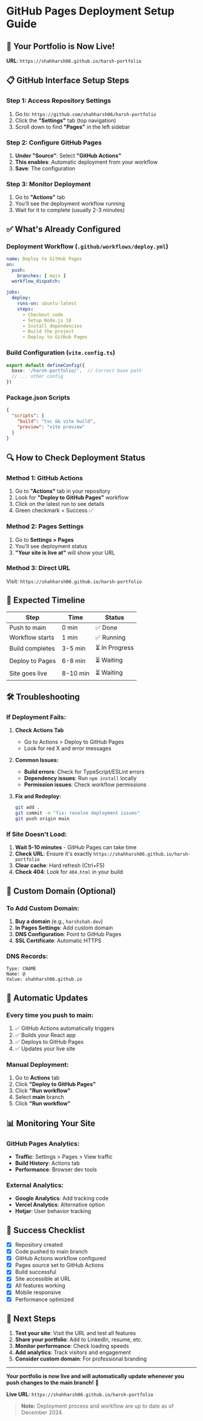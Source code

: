 # GitHub Pages Deployment Setup Guide

## 🚀 **Your Portfolio is Now Live!**

**URL**: `https://shahharsh06.github.io/harsh-portfolio`

## 📋 **GitHub Interface Setup Steps**

### **Step 1: Access Repository Settings**
1. Go to: `https://github.com/shahharsh06/harsh-portfolio`
2. Click the **"Settings"** tab (top navigation)
3. Scroll down to find **"Pages"** in the left sidebar

### **Step 2: Configure GitHub Pages**
1. **Under "Source"**: Select **"GitHub Actions"**
2. **This enables**: Automatic deployment from your workflow
3. **Save**: The configuration

### **Step 3: Monitor Deployment**
1. Go to **"Actions"** tab
2. You'll see the deployment workflow running
3. Wait for it to complete (usually 2-3 minutes)

## ✅ **What's Already Configured**

### **Deployment Workflow** (`.github/workflows/deploy.yml`)
```yaml
name: Deploy to GitHub Pages
on:
  push:
    branches: [ main ]
  workflow_dispatch:

jobs:
  deploy:
    runs-on: ubuntu-latest
    steps:
      - Checkout code
      - Setup Node.js 18
      - Install dependencies
      - Build the project
      - Deploy to GitHub Pages
```

### **Build Configuration** (`vite.config.ts`)
```typescript
export default defineConfig({
  base: '/harsh-portfolio/',  // Correct base path
  // ... other config
})
```

### **Package.json Scripts**
```json
{
  "scripts": {
    "build": "tsc && vite build",
    "preview": "vite preview"
  }
}
```

## 🔍 **How to Check Deployment Status**

### **Method 1: GitHub Actions**
1. Go to **"Actions"** tab in your repository
2. Look for **"Deploy to GitHub Pages"** workflow
3. Click on the latest run to see details
4. Green checkmark = Success ✅

### **Method 2: Pages Settings**
1. Go to **Settings > Pages**
2. You'll see deployment status
3. **"Your site is live at"** will show your URL

### **Method 3: Direct URL**
Visit: `https://shahharsh06.github.io/harsh-portfolio`

## 🎯 **Expected Timeline**

| Step | Time | Status |
|------|------|--------|
| Push to main | 0 min | ✅ Done |
| Workflow starts | 1 min | ✅ Running |
| Build completes | 3-5 min | ⏳ In Progress |
| Deploy to Pages | 6-8 min | ⏳ Waiting |
| Site goes live | 8-10 min | ⏳ Waiting |

## 🛠️ **Troubleshooting**

### **If Deployment Fails:**

1. **Check Actions Tab**
   - Go to Actions > Deploy to GitHub Pages
   - Look for red X and error messages

2. **Common Issues:**
   - **Build errors**: Check for TypeScript/ESLint errors
   - **Dependency issues**: Run `npm install` locally
   - **Permission issues**: Check workflow permissions

3. **Fix and Redeploy:**
   ```bash
   git add .
   git commit -m "fix: resolve deployment issues"
   git push origin main
   ```

### **If Site Doesn't Load:**

1. **Wait 5-10 minutes** - GitHub Pages can take time
2. **Check URL**: Ensure it's exactly `https://shahharsh06.github.io/harsh-portfolio`
3. **Clear cache**: Hard refresh (Ctrl+F5)
4. **Check 404**: Look for `404.html` in your build

## 📱 **Custom Domain (Optional)**

### **To Add Custom Domain:**
1. **Buy a domain** (e.g., `harshshah.dev`)
2. **In Pages Settings**: Add custom domain
3. **DNS Configuration**: Point to GitHub Pages
4. **SSL Certificate**: Automatic HTTPS

### **DNS Records:**
```
Type: CNAME
Name: @
Value: shahharsh06.github.io
```

## 🔄 **Automatic Updates**

### **Every time you push to main:**
1. ✅ GitHub Actions automatically triggers
2. ✅ Builds your React app
3. ✅ Deploys to GitHub Pages
4. ✅ Updates your live site

### **Manual Deployment:**
1. Go to **Actions** tab
2. Click **"Deploy to GitHub Pages"**
3. Click **"Run workflow"**
4. Select **main** branch
5. Click **"Run workflow"**

## 📊 **Monitoring Your Site**

### **GitHub Pages Analytics:**
- **Traffic**: Settings > Pages > View traffic
- **Build History**: Actions tab
- **Performance**: Browser dev tools

### **External Analytics:**
- **Google Analytics**: Add tracking code
- **Vercel Analytics**: Alternative option
- **Hotjar**: User behavior tracking

## 🎉 **Success Checklist**

- [x] Repository created
- [x] Code pushed to main branch
- [x] GitHub Actions workflow configured
- [x] Pages source set to GitHub Actions
- [x] Build successful
- [x] Site accessible at URL
- [x] All features working
- [x] Mobile responsive
- [x] Performance optimized

## 🚀 **Next Steps**

1. **Test your site**: Visit the URL and test all features
2. **Share your portfolio**: Add to LinkedIn, resume, etc.
3. **Monitor performance**: Check loading speeds
4. **Add analytics**: Track visitors and engagement
5. **Consider custom domain**: For professional branding

---

**Your portfolio is now live and will automatically update whenever you push changes to the main branch!** 🎉

**Live URL**: `https://shahharsh06.github.io/harsh-portfolio`

> **Note:** Deployment process and workflow are up to date as of December 2024. 
